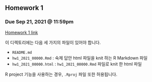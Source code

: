 ## Homework 1

### Due Sep 21, 2021 @ 11:59pm

[Homework 1 link](https://won-j.github.io/326_212-2021fall/hw/hw1.html)

이 디렉토리에는 다음 세 가지의 파일이 있어야 합니다.

- `README.md`
- `hw1_2021_00000.Rmd` : 숙제 답안 html 파일을 knit 하는 R Markdown 파일
- `hw1_2021_00000.html` : `hw1_2021_00000.Rmd` 파일로 knit 한 html 파일

R project 기능을 사용하는 경우, `.Rproj` 파일 또한 허용됩니다.
